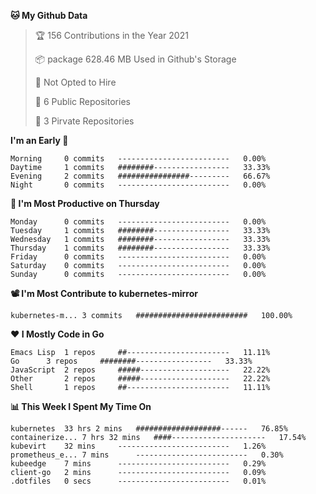 <!--START_SECTION:waka-->
**🐱 My Github Data**
> 🏆 156 Contributions in the Year 2021
 >
> 📦 package 628.46 MB Used in Github's Storage
 >
> 🚫 Not Opted to Hire
 >
> 🚪 6 Public Repositories
 >
> 🔑 3 Pirvate Repositories
 >

**I'm an Early 🐤** 
```text
Morning		0 commits	-------------------------	0.00%
Daytime		1 commits	########-----------------	33.33%
Evening		2 commits	################---------	66.67%
Night		0 commits	-------------------------	0.00%
```

**📅 I'm Most Productive on Thursday**
```text
Monday		0 commits	-------------------------	0.00%
Tuesday		1 commits	########-----------------	33.33%
Wednesday	1 commits	########-----------------	33.33%
Thursday	1 commits	########-----------------	33.33%
Friday		0 commits	-------------------------	0.00%
Saturday	0 commits	-------------------------	0.00%
Sunday		0 commits	-------------------------	0.00%
```

**📽 I'm Most Contribute to kubernetes-mirror**
```text
kubernetes-m...	3 commits	#########################	100.00%
```


**❤ I Mostly Code in Go**

```text
Emacs Lisp	1 repos		##-----------------------	11.11%
Go		3 repos		########-----------------	33.33%
JavaScript	2 repos		#####--------------------	22.22%
Other		2 repos		#####--------------------	22.22%
Shell		1 repos		##-----------------------	11.11%
```

**📊 This Week I Spent My Time On**
```text
kubernetes	33 hrs 2 mins	###################------	76.85%
containerize...	7 hrs 32 mins	####---------------------	17.54%
kubevirt	32 mins		-------------------------	1.26%
prometheus_e...	7 mins		-------------------------	0.30%
kubeedge	7 mins		-------------------------	0.29%
client-go	2 mins		-------------------------	0.09%
.dotfiles	0 secs		-------------------------	0.01%
```

<!--END_SECTION:waka-->
